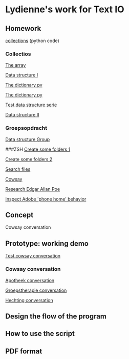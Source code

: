 # Lydienne's work for Text IO 

## Homework
[collections]() (python code)

### Collectios
[The array](lists.pv) 

[Data structure I](data_structure_muziek.pv)

[The dictionary pv](slaapkamer/slaapkamer.pv) 

[The dictionary py](slaapkamer/slaapkamer.py)

[Test data structure serie](data_structure_serie.pv) 

[Data structure II](data_structure_serie.pv) 

### Groepsopdracht
[Data structure Group](datastructure-univers03.py) 

###ZSH
[Create some folders 1](homework_03_in_class.md) 

[Create some folders 2](homework_03_in_class2.md) 

[Search files](Months_and_Days.md) 

[Cowsay](cowsay.md) 

[Research Edgar Allan Poe](Poe.md) 

[Inspect Adobe 'phone home' behavior](phone_home.md) 

## Concept
Cowsay conversation

## Prototype: working demo
[Test cowsay conversation](cowsay_conversation/conversation.py) 


### Cowsay conversation
[Apotheek conversation](cowsay_conversation/apotheek.py) 

[Groepstherapie conversation](cowsay_conversation/groepstherapie.py) 

[Hechting conversation](cowsay_conversation/hechting.py) 

## Design the flow of the program

## How to use the script

## PDF format 
			
